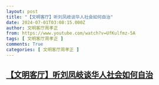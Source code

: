 ```yaml
---
layout: post
title: "【文明客厅】听刘凤岐谈华人社会如何自治"
date: 2024-07-01T03:08:15.000Z
author: 文明客厅周孝正
from: https://www.youtube.com/watch?v=UfKulfmz-5A
tags: [ 文明客厅周孝正 ]
comments: True
categories: [ 文明客厅周孝正 ]
---
```

<!--1719803295000-->
[【文明客厅】听刘凤岐谈华人社会如何自治](https://www.youtube.com/watch?v=UfKulfmz-5A)
------

<div>

</div>
